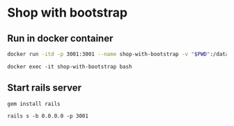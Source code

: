 # Shop with bootstrap

## Run in docker container
```bash
docker run -itd -p 3001:3001 --name shop-with-bootstrap -v "$PWD":/data -w /data ruby:2.3.3
```
```
docker exec -it shop-with-bootstrap bash
```



## Start rails server
```
gem install rails
```
```
rails s -b 0.0.0.0 -p 3001
```
